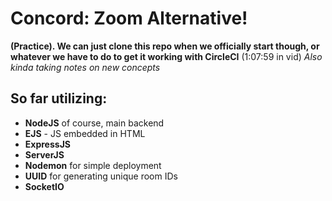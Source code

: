# Concord: Zoom Alternative!
**(Practice). We can just clone this repo when we officially start though, or whatever we have to do to get it working with CircleCI**
(1:07:59 in vid)
_Also kinda taking notes on new concepts_

## So far utilizing:
* **NodeJS** of course, main backend
* **EJS** - JS embedded in HTML
* **ExpressJS**
* **ServerJS** 
* **Nodemon** for simple deployment
* **UUID** for generating unique room IDs
* **SocketIO**